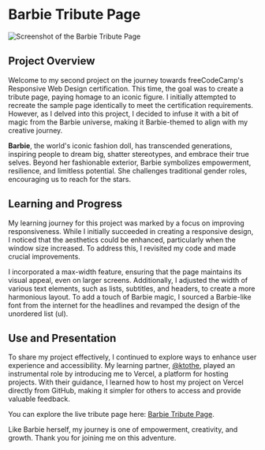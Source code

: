 # Barbie Tribute Page

![Screenshot of the Barbie Tribute Page](/images/Screenshot_Tribute_Page.png)

## Project Overview

Welcome to my second project on the journey towards freeCodeCamp's Responsive Web Design certification. This time, the goal was to create a tribute page, paying homage to an iconic figure. I initially attempted to recreate the sample page identically to meet the certification requirements. However, as I delved into this project, I decided to infuse it with a bit of magic from the Barbie universe, making it Barbie-themed to align with my creative journey.

**Barbie**, the world's iconic fashion doll, has transcended generations, inspiring people to dream big, shatter stereotypes, and embrace their true selves. Beyond her fashionable exterior, Barbie symbolizes empowerment, resilience, and limitless potential. She challenges traditional gender roles, encouraging us to reach for the stars.

## Learning and Progress

My learning journey for this project was marked by a focus on improving responsiveness. While I initially succeeded in creating a responsive design, I noticed that the aesthetics could be enhanced, particularly when the window size increased. To address this, I revisited my code and made crucial improvements.

I incorporated a max-width feature, ensuring that the page maintains its visual appeal, even on larger screens. Additionally, I adjusted the width of various text elements, such as lists, subtitles, and headers, to create a more harmonious layout. To add a touch of Barbie magic, I sourced a Barbie-like font from the internet for the headlines and revamped the design of the unordered list (ul).

## Use and Presentation

To share my project effectively, I continued to explore ways to enhance user experience and accessibility. My learning partner, [@ktothe](https://github.com/ktothe), played an instrumental role by introducing me to Vercel, a platform for hosting projects. With their guidance, I learned how to host my project on Vercel directly from GitHub, making it simpler for others to access and provide valuable feedback.

You can explore the live tribute page here: [Barbie Tribute Page](https://tribute-page-cyan-sigma.vercel.app/).

Like Barbie herself, my journey is one of empowerment, creativity, and growth. Thank you for joining me on this adventure.
